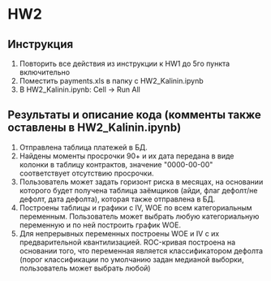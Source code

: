 # HW2
## Инструкция
1. Повторить все действия из инструкции к HW1 до 5го пункта включительно
2. Поместить payments.xls в папку с HW2_Kalinin.ipynb
3. В HW2_Kalinin.ipynb: Cell -> Run All
## Результаты и описание кода (комменты также оставлены в HW2_Kalinin.ipynb)
1. Отправлена таблица платежей в БД.
2. Найдены моменты просрочки 90+ и их дата передана в виде колонки в таблицу контрактов, значение "0000-00-00" соответствует отсутствию просрочки.
3. Пользователь может задать горизонт риска в месяцах, на основании которого будет получена таблица заёмщиков (айди, флаг дефолт/не дефолт, дата дефолта), которая также отправлена в БД.
4. Построены таблицы и графики с IV, WOE по всем категориальным переменным. Пользователь может выбрать любую категориальную переменную и по ней построить график WOE.
5. Для непрерывных переменных построены WOE и IV с их предварительной квантилизацией. ROC-кривая построена на основании того, что переменная является классификатором дефолта (порог классификации по умолчанию задан медианой выборки, пользователь может выбрать любой)
